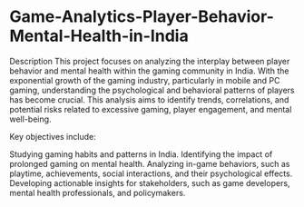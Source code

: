 # Game-Analytics-Player-Behavior-Mental-Health-in-India

Description
This project focuses on analyzing the interplay between player behavior and mental health within the gaming community in India. With the exponential growth of the gaming industry, particularly in mobile and PC gaming, understanding the psychological and behavioral patterns of players has become crucial. This analysis aims to identify trends, correlations, and potential risks related to excessive gaming, player engagement, and mental well-being.

Key objectives include:

Studying gaming habits and patterns in India.
Identifying the impact of prolonged gaming on mental health.
Analyzing in-game behaviors, such as playtime, achievements, social interactions, and their psychological effects.
Developing actionable insights for stakeholders, such as game developers, mental health professionals, and policymakers.
